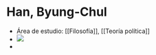 # Han, Byung-Chul

- Área de estudio: [[Filosofía]], [[Teoría política]]
- ![](https://hypernotes.zenkit.com/api/v1/lists/2362182/files/B2swKWj3P)
- 
